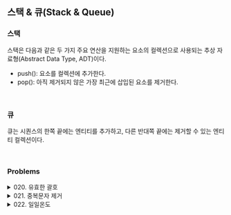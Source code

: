 ## 스택 & 큐(Stack & Queue)
### 스택
스택은 다음과 같은 두 가지 주요 연산을 지원하는 요소의 컬렉션으로 사용되는 추상 자료형(Abstract Data Type, ADT)이다.
- push(): 요소를 컬렉션에 추가한다.
- pop(): 아직 제거되지 않은 가장 최근에 삽입된 요소를 제거한다.

</br>

### 큐
큐는 시퀀스의 한쪽 끝에는 엔티티를 추가하고, 다른 반대쪽 끝에는 제거할 수 있는 엔티티 컬렉션이다.

</br>

### Problems
<details>
<summary>020. 유효한 괄호</summary>
<div markdown='1'>

---
1. 스택 일치 여부 판별
```python
def isValid(self, s: str) -> bool:
    stack = []
    table = {
        ')': '(',
        ']': '[',
        '}': '{'
    }

    # 스택 이용 예외 처리 및 일치 여부 판별
    for char in s:
        if char not in table:
            stack.append(char)
        elif not stack or table[char] != stack.pop():
            return False
    
    return len(stack) == 0
```
---
</div>
</details>


<details>
<summary>021. 중복문자 제거</summary>
<div markdown='1'>

---
1. 재귀를 이용한 분리
```python
def removeDuplicateLetters(self, s: str) -> str:
    # 집합으로 정렬
    for char in sorted(set(s)):
        suffix = s[s.index(char): ]
        # 전체 집합과 접미사 집합이 일치할 때 분리 진행
        if set(s) == set(suffix):
            return char + removeDuplicateLetters(suffix.replace(char, ''))
    return ''
```
- lexicographical order: 사전에서 가장 먼저 찾을 수 있는 순서
- 중복 문자를 제외한 알파벳 순으로 문자열 입력값을 모두 정렬한 다음, 가장 빠른 접미사 a부터 접미사 suffix를 분리하여 확인한다.

2. 스택을 이용한 문자 제거
```python
from collections import Counter
def removeDuplicateLetters(self, s: str) -> str:
    counter, seen, stack = Counter(s), set(), []

    for char in s:
        counter[char] -= 1
        if char in seen:
            continue
        # 뒤에 붙일 문자가 남아 있다면 스택에서 제거
        while stack and char < stack[-1] and counter[stack[-1]] > 0:
            seen.remove(stack.pop())
        stack.append(char)
        seen.add(char)

    return ''.join(stack)
```
- 만일 현재 문자 char가 스택에 쌓여 있는 문자(이전 문자보다 앞선 문자)이고, 뒤에 다시 붙일 문자가 남아 있다면(카운터가 0 이상이라면), 쌓아둔 걸 꺼내서 없앤다.
---
</div>
</details>


<details>
<summary>022. 일일온도</summary>
<div markdown='1'>

---
1. 스택 값 비교
```python
def dailyTemperatures(self, temperatures: List[int]) -> List[int]:
    answer = [0] * len(temperatures)
    stack = []
    for i, cur in enumerate(temperatures):
        # 현재 온도가 스택 값보다 높다면 정답 처리
        while stack and cur > temperatures[stack[-1]]:
            last = stack.pop()
            answer[last] = i - last
        stack.append(i)

    return answer
```
---
</div>
</details>